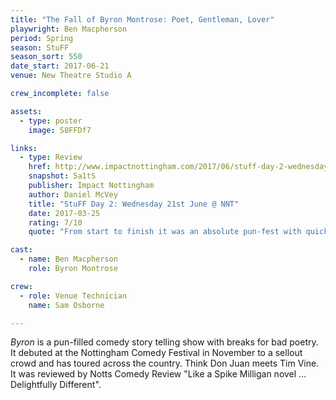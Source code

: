 ```yaml
---
title: "The Fall of Byron Montrose: Poet, Gentleman, Lover"
playwright: Ben Macpherson
period: Spring
season: StuFF
season_sort: 550
date_start: 2017-06-21
venue: New Theatre Studio A

crew_incomplete: false

assets:
  - type: poster
    image: S8FFDf7

links:
  - type: Review
    href: http://www.impactnottingham.com/2017/06/stuff-day-2-wednesday-21st-june-nnt/
    snapshot: 5a1tS
    publisher: Impact Nottingham
    author: Daniel McVey 
    title: "StuFF Day 2: Wednesday 21st June @ NNT"
    date: 2017-03-25
    rating: 7/10
    quote: "From start to finish it was an absolute pun-fest with quick-fire barrages of twists being thrown at you throughout."

cast:
  - name: Ben Macpherson
    role: Byron Montrose

crew:
  - role: Venue Technician
    name: Sam Osborne 

---
```


*Byron* is a pun-filled comedy story telling show with breaks for bad poetry. It debuted at the Nottingham Comedy Festival in November to a sellout crowd and has toured across the country. Think Don Juan meets Tim Vine. It was reviewed by Notts Comedy Review "Like a Spike Milligan novel ... Delightfully Different".
